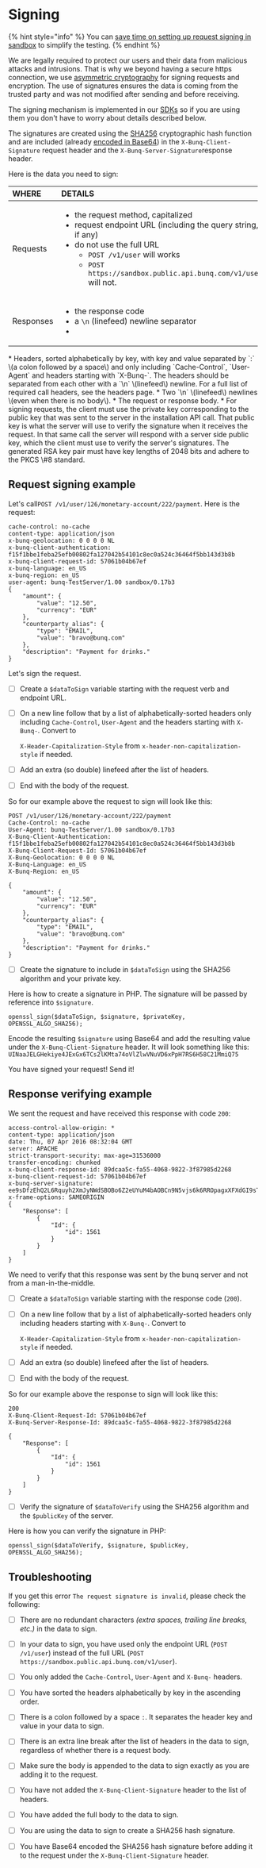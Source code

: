 # Signing

{% hint style="info" %}
You can [save time on setting up request signing in sandbox](https://beta.doc.bunq.com/basics/sandbox#sandbox-request-signing) to simplify the testing.
{% endhint %}

We are legally required to protect our users and their data from malicious attacks and intrusions. That is why we beyond having a secure https connection, we use [asymmetric cryptography](https://en.wikipedia.org/wiki/Public-key_cryptography) for signing requests and encryption. The use of signatures ensures the data is coming from the trusted party and was not modified after sending and before receiving.

The signing mechanism is implemented in our [SDKs](https://github.com/bunq) so if you are using them you don't have to worry about details described below.

The signatures are created using the [SHA256](https://en.wikipedia.org/wiki/SHA-2) cryptographic hash function and are included \(already [encoded in Base64](https://en.wikipedia.org/wiki/Base64)\) in the `X-Bunq-Client-Signature` request header and the `X-Bunq-Server-Signature`response header. 

Here is the data you need to sign:

<table>
  <thead>
    <tr>
      <th style="text-align:left">WHERE</th>
      <th style="text-align:left">DETAILS</th>
    </tr>
  </thead>
  <tbody>
    <tr>
      <td style="text-align:left">Requests</td>
      <td style="text-align:left">
        <p></p>
        <ul>
          <li>the request method, capitalized</li>
          <li>request endpoint URL (including the query string, if any)</li>
          <li>do not use the full URL
            <ul>
              <li><code>POST /v1/user</code> will works</li>
              <li><code>POST https://sandbox.public.api.bunq.com/v1/user</code> will not.</li>
            </ul>
          </li>
        </ul>
      </td>
    </tr>
    <tr>
      <td style="text-align:left">Responses</td>
      <td style="text-align:left">
        <p></p>
        <ul>
          <li>the response code</li>
          <li>a <code>\n</code> (linefeed) newline separator</li>
          <li></li>
        </ul>
      </td>
    </tr>
  </tbody>
</table>* Headers, sorted alphabetically by key, with key and value separated by `:` \(a colon followed by a space\) and only including `Cache-Control`, `User-Agent` and headers starting with `X-Bunq-`. The headers should be separated from each other with a `\n` \(linefeed\) newline. For a full list of required call headers, see the headers page.
* Two `\n` \(linefeed\) newlines \(even when there is no body\).
* The request or response body.
* For signing requests, the client must use the private key corresponding to the public key that was sent to the server in the installation API call. That public key is what the server will use to verify the signature when it receives the request. In that same call the server will respond with a server side public key, which the client must use to verify the server's signatures. The generated RSA key pair must have key lengths of 2048 bits and adhere to the PKCS \#8 standard.

## Request signing example

Let's call`POST /v1/user/126/monetary-account/222/payment`. Here is the request:

```text
cache-control: no-cache
content-type: application/json
x-bunq-geolocation: 0 0 0 0 NL
x-bunq-client-authentication: f15f1bbe1feba25efb00802fa127042b54101c8ec0a524c36464f5bb143d3b8b
x-bunq-client-request-id: 57061b04b67ef
x-bunq-language: en_US
x-bunq-region: en_US
user-agent: bunq-TestServer/1.00 sandbox/0.17b3
{
    "amount": {
        "value": "12.50",
        "currency": "EUR"
    },
    "counterparty_alias": {
        "type": "EMAIL",
        "value": "bravo@bunq.com"
    },
    "description": "Payment for drinks."
}
```

Let's sign the request. 

* [ ] Create a `$dataToSign` variable starting with the request verb and endpoint URL. 
* [ ] On a new line follow that by a list of alphabetically-sorted headers only including `Cache-Control`, `User-Agent` and the headers starting with `X-Bunq-`. Convert to 

  `X-Header-Capitalization-Style` from  `x-header-non-capitalization-style` if needed.

* [ ] Add an extra \(so double\) linefeed after the list of headers. 
* [ ] End with the body of the request.

So for our example above the request to sign will look like this:

```text
POST /v1/user/126/monetary-account/222/payment
Cache-Control: no-cache
User-Agent: bunq-TestServer/1.00 sandbox/0.17b3
X-Bunq-Client-Authentication: f15f1bbe1feba25efb00802fa127042b54101c8ec0a524c36464f5bb143d3b8b
X-Bunq-Client-Request-Id: 57061b04b67ef
X-Bunq-Geolocation: 0 0 0 0 NL
X-Bunq-Language: en_US
X-Bunq-Region: en_US

{
    "amount": {
        "value": "12.50",
        "currency": "EUR"
    },
    "counterparty_alias": {
        "type": "EMAIL",
        "value": "bravo@bunq.com"
    },
    "description": "Payment for drinks."
}
```

* [ ] Create the signature to include in `$dataToSign` using the SHA256 algorithm and your private key.

Here is how to create a signature in PHP. The signature will be passed by reference into `$signature`.

```text
openssl_sign($dataToSign, $signature, $privateKey, OPENSSL_ALGO_SHA256);
```

Encode the resulting `$signature` using Base64 and add the resulting value under the `X-Bunq-Client-Signature` header.  It will look something like this: `UINaaJELGHekiye4JExGx6TCs2lKMta74oVlZlwVNuVD6xPpH7RS6H58C21MmiQ75`

You have signed your request! Send it!  


## Response verifying example

We sent the request and have received this response with code `200`:

```text
access-control-allow-origin: *
content-type: application/json
date: Thu, 07 Apr 2016 08:32:04 GMT
server: APACHE
strict-transport-security: max-age=31536000
transfer-encoding: chunked
x-bunq-client-response-id: 89dcaa5c-fa55-4068-9822-3f87985d2268
x-bunq-client-request-id: 57061b04b67ef
x-bunq-server-signature: ee9sDfzEhQ2L6Rquyh2XmJyNWdSBOBo6Z2eUYuM4bAOBCn9N5vjs6k6RROpagxXFXdGI9sT15tYCaLe5FS9aciIuJmrVW/SZCDWq/nOvSThi7+BwD9JFdG7zfR4afC8qfVABmjuMrtjaUFSrthyHS/5wEuDuax9qUZn6sVXcgZEq49hy4yHrV8257I4sSQIHRmgds4BXcGhPp266Z6pxjzAJbfyzt5JgJ8/suxgKvm/nYhnOfsgIIYCgcyh4DRrQltohiSon6x1ZsRIfQnCDlDDghaIxbryLfinT5Y4eU1eiCkFB4D69S4HbFXYyAxlqtX2W6Tvax6rIM2MMPNOh4Q==
x-frame-options: SAMEORIGIN
{
    "Response": [
        {
            "Id": {
                "id": 1561
            }
        }
    ]
}
```

We need to verify that this response was sent by the bunq server and not from a man-in-the-middle. 

* [ ] Create a `$dataToSign` variable starting with the response code \(`200`\). 
* [ ] On a new line follow that by a list of alphabetically-sorted headers only including headers starting with `X-Bunq-`. Convert to 

  `X-Header-Capitalization-Style` from  `x-header-non-capitalization-style` if needed.

* [ ] Add an extra \(so double\) linefeed after the list of headers. 
* [ ] End with the body of the request.

So for our example above the response to sign will look like this:

```text
200
X-Bunq-Client-Request-Id: 57061b04b67ef
X-Bunq-Server-Response-Id: 89dcaa5c-fa55-4068-9822-3f87985d2268

{
    "Response": [
        {
            "Id": {
                "id": 1561
            }
        }
    ]
}
```

* [ ] Verify the signature of `$dataToVerify` using the SHA256 algorithm and the `$publicKey` of the server. 

Here is how you can verify the signature in PHP:

```text
openssl_sign($dataToVerify, $signature, $publicKey, OPENSSL_ALGO_SHA256);
```

## Troubleshooting

If you get this error `The request signature is invalid`, please check the following:

* [ ] There are no redundant characters _\(extra spaces, trailing line breaks, etc.\)_ in the data to sign.
* [ ] In your data to sign, you have used only the endpoint URL \(`POST /v1/user`\) instead of the full URL \(`POST https://sandbox.public.api.bunq.com/v1/user`\).
* [ ] You only added the `Cache-Control`, `User-Agent` and `X-Bunq-` headers.
* [ ] You have sorted the headers alphabetically by key in the ascending order.
* [ ] There is a colon followed by a space `:`. It separates the header key and value in your data to sign.
* [ ] There is an extra line break after the list of headers in the data to sign, regardless of whether there is a request body.
* [ ] Make sure the body is appended to the data to sign exactly as you are adding it to the request.
* [ ] You have not added the `X-Bunq-Client-Signature` header to the list of headers.
* [ ] You have added the full body to the data to sign.
* [ ] You are using the data to sign to create a SHA256 hash signature.
* [ ] You have Base64 encoded the SHA256 hash signature before adding it to the request under the `X-Bunq-Client-Signature` header.

